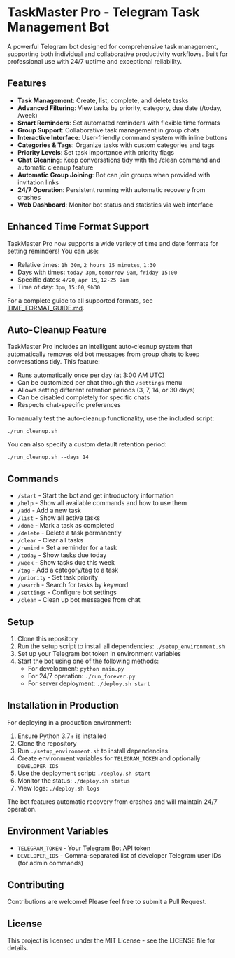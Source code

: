 # TaskMaster Pro - Telegram Task Management Bot

A powerful Telegram bot designed for comprehensive task management, supporting both individual and collaborative productivity workflows. Built for professional use with 24/7 uptime and exceptional reliability.

## Features

- **Task Management**: Create, list, complete, and delete tasks
- **Advanced Filtering**: View tasks by priority, category, due date (/today, /week)
- **Smart Reminders**: Set automated reminders with flexible time formats
- **Group Support**: Collaborative task management in group chats
- **Interactive Interface**: User-friendly command system with inline buttons
- **Categories & Tags**: Organize tasks with custom categories and tags
- **Priority Levels**: Set task importance with priority flags
- **Chat Cleaning**: Keep conversations tidy with the /clean command and automatic cleanup feature
- **Automatic Group Joining**: Bot can join groups when provided with invitation links
- **24/7 Operation**: Persistent running with automatic recovery from crashes
- **Web Dashboard**: Monitor bot status and statistics via web interface

## Enhanced Time Format Support

TaskMaster Pro now supports a wide variety of time and date formats for setting reminders! You can use:

- Relative times: `1h 30m`, `2 hours 15 minutes`, `1:30`
- Days with times: `today 3pm`, `tomorrow 9am`, `friday 15:00`
- Specific dates: `4/20`, `apr 15`, `12-25 9am`
- Time of day: `3pm`, `15:00`, `9h30`

For a complete guide to all supported formats, see [TIME_FORMAT_GUIDE.md](TIME_FORMAT_GUIDE.md).

## Auto-Cleanup Feature

TaskMaster Pro includes an intelligent auto-cleanup system that automatically removes old bot messages from group chats to keep conversations tidy. This feature:

- Runs automatically once per day (at 3:00 AM UTC)
- Can be customized per chat through the `/settings` menu
- Allows setting different retention periods (3, 7, 14, or 30 days)
- Can be disabled completely for specific chats
- Respects chat-specific preferences

To manually test the auto-cleanup functionality, use the included script:
```
./run_cleanup.sh
```

You can also specify a custom default retention period:
```
./run_cleanup.sh --days 14
```

## Commands

- `/start` - Start the bot and get introductory information
- `/help` - Show all available commands and how to use them
- `/add` - Add a new task
- `/list` - Show all active tasks
- `/done` - Mark a task as completed
- `/delete` - Delete a task permanently
- `/clear` - Clear all tasks
- `/remind` - Set a reminder for a task
- `/today` - Show tasks due today
- `/week` - Show tasks due this week
- `/tag` - Add a category/tag to a task
- `/priority` - Set task priority
- `/search` - Search for tasks by keyword
- `/settings` - Configure bot settings
- `/clean` - Clean up bot messages from chat

## Setup

1. Clone this repository
2. Run the setup script to install all dependencies: `./setup_environment.sh`
3. Set up your Telegram bot token in environment variables
4. Start the bot using one of the following methods:
   - For development: `python main.py`
   - For 24/7 operation: `./run_forever.py`
   - For server deployment: `./deploy.sh start`

## Installation in Production

For deploying in a production environment:

1. Ensure Python 3.7+ is installed
2. Clone the repository
3. Run `./setup_environment.sh` to install dependencies
4. Create environment variables for `TELEGRAM_TOKEN` and optionally `DEVELOPER_IDS`
5. Use the deployment script: `./deploy.sh start`
6. Monitor the status: `./deploy.sh status`
7. View logs: `./deploy.sh logs`

The bot features automatic recovery from crashes and will maintain 24/7 operation.

## Environment Variables

- `TELEGRAM_TOKEN` - Your Telegram Bot API token
- `DEVELOPER_IDS` - Comma-separated list of developer Telegram user IDs (for admin commands)

## Contributing

Contributions are welcome! Please feel free to submit a Pull Request.

## License

This project is licensed under the MIT License - see the LICENSE file for details.
